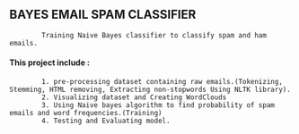 ## BAYES EMAIL SPAM CLASSIFIER
            Training Naive Bayes classifier to classify spam and ham emails.
            
#### This project include : 
            1. pre-processing dataset containing raw emails.(Tokenizing, Stemming, HTML removing, Extracting non-stopwords Using NLTK library).
            2. Visualizing dataset and Creating WordClouds
            3. Using Naive bayes algorithm to find probability of spam emails and word frequencies.(Training)
            4. Testing and Evaluating model.
